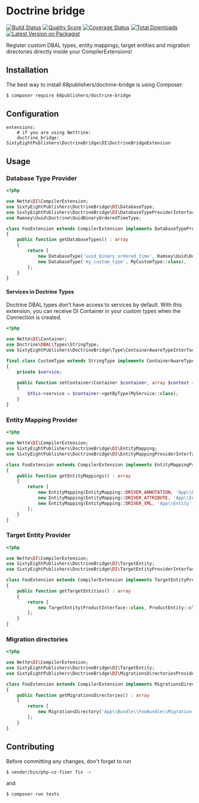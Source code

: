 # Doctrine bridge

[![Build Status][ico-travis]][link-travis]
[![Quality Score][ico-code-quality]][link-code-quality]
[![Coverage Status][ico-scrutinizer]][link-scrutinizer]
[![Total Downloads][ico-downloads]][link-downloads]
[![Latest Version on Packagist][ico-version]][link-packagist]

Register custom DBAL types, entity mappings, target entities and migration directories directly inside your CompilerExtensions!

## Installation

The best way to install 68publishers/doctrine-bridge is using Composer:

```bash
$ composer require 68publishers/doctrine-bridge
```

## Configuration

```neon
extensions:
    # if you are using Nettrine:
    doctrine_bridge: SixtyEightPublishers\DoctrineBridge\DI\DoctrineBridgeExtension
```

## Usage

### Database Type Provider

```php
<?php

use Nette\DI\CompilerExtension;
use SixtyEightPublishers\DoctrineBridge\DI\DatabaseType;
use SixtyEightPublishers\DoctrineBridge\DI\DatabaseTypeProviderInterface;
use Ramsey\Uuid\Doctrine\UuidBinaryOrderedTimeType;

class FooExtension extends CompilerExtension implements DatabaseTypeProviderInterface
{
    public function getDatabaseTypes() : array
    {
        return [
            new DatabaseType('uuid_binary_ordered_time', Ramsey\Uuid\Doctrine\UuidBinaryOrderedTimeType::class, 'binary'),
            new DatabaseType('my_custom_type', MyCustomType::class),
        ];
    }
}
```

#### Services in Doctrine Types

Doctrine DBAL types don't have access to services by default. 
With this extension, you can receive DI Container in your custom types when the Connection is created.

```php
<?php

use Nette\DI\Container;
use Doctrine\DBAL\Types\StringType;
use SixtyEightPublishers\DoctrineBridge\Type\ContainerAwareTypeInterface;

final class CustomType extends StringType implements ContainerAwareTypeInterface
{
    private $service;

    public function setContainer(Container $container, array $context = []) : void
    {
        $this->service = $container->getByType(MyService::class);
    }
}
```

### Entity Mapping Provider

```php
<?php

use Nette\DI\CompilerExtension;
use SixtyEightPublishers\DoctrineBridge\DI\EntityMapping;
use SixtyEightPublishers\DoctrineBridge\DI\EntityMappingProviderInterface;

class FooExtension extends CompilerExtension implements EntityMappingProviderInterface
{
    public function getEntityMappings() : array
    {
        return [
            new EntityMapping(EntityMapping::DRIVER_ANNOTATION, 'App\\Entity', __DIR__ . '/../Entity'),
            new EntityMapping(EntityMapping::DRIVER_ATTRIBUTE, 'App\\Entity', __DIR__ . '/../Entity'),
            new EntityMapping(EntityMapping::DRIVER_XML, 'App\\Entity', __DIR__ . '/../Entity/xml'),
        ];
    }
}
```

### Target Entity Provider

```php
<?php

use Nette\DI\CompilerExtension;
use SixtyEightPublishers\DoctrineBridge\DI\TargetEntity;
use SixtyEightPublishers\DoctrineBridge\DI\TargetEntityProviderInterface;

class FooExtension extends CompilerExtension implements TargetEntityProviderInterface
{
    public function getTargetEntities() : array
    {
        return [
            new TargetEntity(ProductInterface::class, ProductEntity::class),
        ];
    }
}
```

### Migration directories
```php
<?php

use Nette\DI\CompilerExtension;
use SixtyEightPublishers\DoctrineBridge\DI\TargetEntity;
use SixtyEightPublishers\DoctrineBridge\DI\MigrationsDirectoriesProviderInterface;

class FooExtension extends CompilerExtension implements MigrationsDirectoriesProviderInterface
{
    public function getMigrationsDirectories() : array
    {
        return [
            new MigrationsDirectory('App\\Bundle\\FooBundle\\Migration', __DIR__ . '/../Migration'),
        ];
    }
}
```

## Contributing

Before committing any changes, don't forget to run

```bash
$ vendor/bin/php-cs-fixer fix -v
```

and

```bash
$ composer run tests
```

[ico-version]: https://img.shields.io/packagist/v/68publishers/doctrine-bridge.svg?style=flat-square
[ico-travis]: https://img.shields.io/travis/68publishers/doctrine-bridge/master.svg?style=flat-square
[ico-scrutinizer]: https://img.shields.io/scrutinizer/coverage/g/68publishers/doctrine-bridge.svg?style=flat-square
[ico-code-quality]: https://img.shields.io/scrutinizer/g/68publishers/doctrine-bridge.svg?style=flat-square
[ico-downloads]: https://img.shields.io/packagist/dt/68publishers/doctrine-bridge.svg?style=flat-square

[link-packagist]: https://packagist.org/packages/68publishers/doctrine-bridge
[link-travis]: https://travis-ci.org/68publishers/doctrine-bridge
[link-scrutinizer]: https://scrutinizer-ci.com/g/68publishers/doctrine-bridge/code-structure
[link-code-quality]: https://scrutinizer-ci.com/g/68publishers/doctrine-bridge
[link-downloads]: https://packagist.org/packages/68publishers/doctrine-bridge
